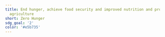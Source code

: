 ```yaml
---
title: End hunger, achieve food security and improved nutrition and promote sustainable
  agriculture
short: Zero Hunger
sdg_goal: '2'
color: '#e5b735'
---
```


